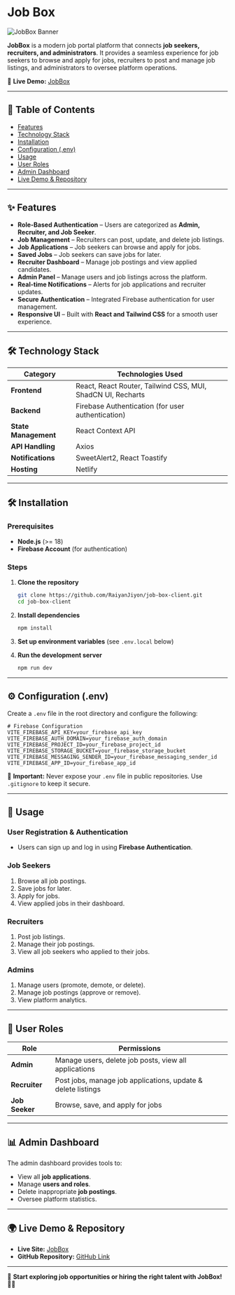 # **Job Box**  
![JobBox Banner](https://i.ibb.co.com/PvydShRF/project-banner.png)

**JobBox** is a modern job portal platform that connects **job seekers, recruiters, and administrators**. It provides a seamless experience for job seekers to browse and apply for jobs, recruiters to post and manage job listings, and administrators to oversee platform operations.

🚀 **Live Demo:** [JobBox](https://yourjobboxdemo.com)

---

## 📖 Table of Contents

- [Features](#features)
- [Technology Stack](#technology-stack)
- [Installation](#installation)
- [Configuration (.env)](#configuration-env)
- [Usage](#usage)
- [User Roles](#user-roles)
- [Admin Dashboard](#admin-dashboard)
- [Live Demo & Repository](#live-demo--repository)

---

<h2 id="features" styles="hidden">✨ Features</h2>

- **Role-Based Authentication** – Users are categorized as **Admin, Recruiter, and Job Seeker**.
- **Job Management** – Recruiters can post, update, and delete job listings.
- **Job Applications** – Job seekers can browse and apply for jobs.
- **Saved Jobs** – Job seekers can save jobs for later.
- **Recruiter Dashboard** – Manage job postings and view applied candidates.
- **Admin Panel** – Manage users and job listings across the platform.
- **Real-time Notifications** – Alerts for job applications and recruiter updates.
- **Secure Authentication** – Integrated Firebase authentication for user management.
- **Responsive UI** – Built with **React and Tailwind CSS** for a smooth user experience.

---

<h2 id="technology-stack" styles="hidden">🛠️ Technology Stack</h2>

| Category           | Technologies Used                                           |
| ------------------ | ----------------------------------------------------------- |
| **Frontend**       | React, React Router, Tailwind CSS, MUI, ShadCN UI, Recharts |
| **Backend**        | Firebase Authentication (for user authentication)           |
| **State Management** | React Context API |
| **API Handling**   | Axios                                                       |
| **Notifications**  | SweetAlert2, React Toastify                                |
| **Hosting**        | Netlify                       |

---

<h2 id="installation" styles="hidden">🛠 Installation</h2>

### Prerequisites

- **Node.js** (>= 18)
- **Firebase Account** (for authentication)

### Steps

1. **Clone the repository**

   ```sh
   git clone https://github.com/RaiyanJiyon/job-box-client.git
   cd job-box-client
   ```

2. **Install dependencies**

   ```sh
   npm install
   ```

3. **Set up environment variables** (see `.env.local` below)

4. **Run the development server**
   ```sh
   npm run dev
   ```

---

<h2 id="configuration-env" styles="hidden">⚙️ Configuration (.env)</h2>

Create a `.env` file in the root directory and configure the following:

```env
# Firebase Configuration
VITE_FIREBASE_API_KEY=your_firebase_api_key
VITE_FIREBASE_AUTH_DOMAIN=your_firebase_auth_domain
VITE_FIREBASE_PROJECT_ID=your_firebase_project_id
VITE_FIREBASE_STORAGE_BUCKET=your_firebase_storage_bucket
VITE_FIREBASE_MESSAGING_SENDER_ID=your_firebase_messaging_sender_id
VITE_FIREBASE_APP_ID=your_firebase_app_id
```

🚨 **Important:** Never expose your `.env` file in public repositories. Use `.gitignore` to keep it secure.

---

<h2 id="usage" styles="hidden">🚀 Usage</h2>

### User Registration & Authentication
- Users can sign up and log in using **Firebase Authentication**.

### Job Seekers
1. Browse all job postings.
2. Save jobs for later.
3. Apply for jobs.
4. View applied jobs in their dashboard.

### Recruiters
1. Post job listings.
2. Manage their job postings.
3. View all job seekers who applied to their jobs.

### Admins
1. Manage users (promote, demote, or delete).
2. Manage job postings (approve or remove).
3. View platform analytics.

---

<h2 id="user-roles" styles="hidden">👤 User Roles</h2>

| Role       | Permissions |
|------------|------------|
| **Admin**  | Manage users, delete job posts, view all applications |
| **Recruiter** | Post jobs, manage job applications, update & delete listings |
| **Job Seeker** | Browse, save, and apply for jobs |

---

<h2 id="admin-dashboard">📊 Admin Dashboard</h2>

The admin dashboard provides tools to:
- View all **job applications**.
- Manage **users and roles**.
- Delete inappropriate **job postings**.
- Oversee platform statistics.

---

<h2 id="live-demo--repository">🌍 Live Demo & Repository</h2>

- **Live Site:** [JobBox](https://job-box1.netlify.app/)
- **GitHub Repository:** [GitHub Link](https://github.com/RaiyanJiyon/job-box-client.git)

---

🚀 **Start exploring job opportunities or hiring the right talent with JobBox!** 💼🎯